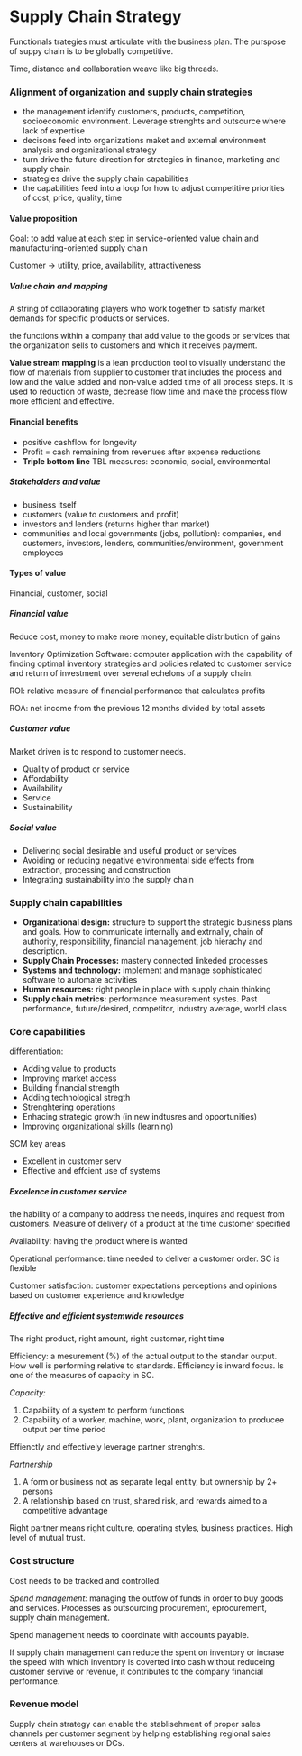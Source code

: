 # Supply Chain Strategy

Functionals trategies must articulate with the business plan. The purspose of suppy chain is to be globally competitive.

Time, distance and collaboration weave like big threads.

### Alignment of organization and supply chain strategies

- the management identify customers, products, competition, socioeconomic environment. Leverage strenghts and outsource where lack of expertise
- decisons feed into organizations maket and external environment analysis and organizational strategy
- turn drive the future direction for strategies in finance, marketing and supply chain
- strategies drive the supply chain capabilities
- the capabilities feed into a loop for how to adjust competitive priorities of cost, price, quality, time

#### Value proposition

Goal: to add value at each step in service-oriented value chain and manufacturing-oriented supply chain

Customer -> utility, price, availability, attractiveness

##### Value chain and mapping

A string of collaborating players who work together to satisfy market demands for specific products or services.

the functions within a company that add value to the goods or services that the organization sells to customers and which it receives payment.

**Value stream mapping** is a lean production tool to visually understand the flow of materials from supplier to customer that includes the process and low and the value added and non-value added time of all process steps. It is used to reduction of waste, decrease flow time and make the process flow more efficient and effective. 

#### Financial benefits

- positive cashflow for longevity
- Profit = cash remaining from revenues after expense reductions
- **Triple bottom line** TBL measures: economic, social, environmental

##### Stakeholders and value

- business itself
- customers (value to customers and profit)
- investors and lenders (returns higher than market)
- communities and local governments (jobs, pollution): companies, end customers, investors, lenders, communities/environment, government employees

#### Types of value

Financial, customer, social

##### Financial value

Reduce cost, money to make more money, equitable distribution of gains

Inventory Optimization Software: computer application with the capability of finding optimal inventory strategies and policies related to customer service and return of investment over several echelons of a supply chain.

ROI: relative measure of financial performance that calculates profits

ROA: net income from the previous 12 months divided by total assets

##### Customer value

Market driven is to respond to customer needs.

- Quality of product or service
- Affordability
- Availability
- Service
- Sustainability

##### Social value

- Delivering social desirable and useful product or services
- Avoiding or reducing negative environmental side effects from extraction, processing and construction
- Integrating sustainability into the supply chain

### Supply chain capabilities

- **Organizational design:** structure to support the strategic business plans and goals. How to communicate internally and extrnally, chain of authority, responsibility, financial management, job hierachy and description.
- **Supply Chain Processes:** mastery connected linkeded processes
- **Systems and technology:** implement and manage sophisticated software to automate activities
- **Human resources:** right people in place with supply chain thinking 
- **Supply chain metrics:** performance measurement systes. Past performance, future/desired, competitor, industry average, world class

### Core capabilities

differentiation:

- Adding value to products
- Improving market access
- Building financial strength
- Adding technological stregth
- Strenghtering operations
- Enhacing strategic growth (in new indtusres and opportunities)
- Improving organizational skills (learning)



SCM key areas

- Excellent in customer serv
- Effective and effcient use of systems

##### Excelence in customer service

the hability of a company to address the needs, inquires and request from customers. Measure of delivery of a product at the time customer specified

Availability: having the product where is wanted

Operational performance: time needed to deliver a customer order. SC is flexible

Customer satisfaction: customer expectations perceptions and opinions based on customer experience and knowledge

##### Effective and efficient systemwide resources

The right product, right amount, right customer, right time

Efficiency: a mesurement (%) of the actual output to the standar output. How well is performing relative to standards. Efficiency is inward focus. Is one of the measures of capacity in SC. 

*Capacity:* 

1. Capability of a system to perform functions
2. Capability of a worker, machine, work, plant, organization to producee output per time period

Effienctly and effectively leverage partner strenghts.

*Partnership*

1. A form or business not as separate legal entity, but ownership by 2+ persons
2. A relationship based on trust, shared risk, and rewards aimed to a competitive advantage

Right partner means right culture, operating styles, business practices. High level of mutual trust.



### Cost structure

Cost needs to be tracked and controlled. 

*Spend management:* managing the outfow of funds in order to buy goods and services. Processes as outsourcing procurement, eprocurement, supply chain management.

Spend management needs to coordinate with accounts payable. 

If supply chain management can reduce the spent on inventory or incrase the speed with which inventory is coverted into cash without reduceing customer servive or revenue, it contributes to the company financial performance.

### Revenue model

Supply chain strategy can enable the stablisehment of proper sales channels per customer segment by helping establishing regional sales centers at warehouses or DCs.


